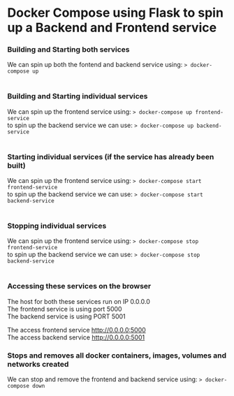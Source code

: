 # Docker Compose using Flask to spin up a Backend and Frontend service  
### Building and Starting both services    

We can spin up both the fontend and backend service using: `> docker-compose up`  
  <br />
### Building and Starting individual services  
  
We can spin up the frontend service using: `> docker-compose up frontend-service`  
to spin up the backend service we can use: `> docker-compose up backend-service`  
  <br />
### Starting individual services (if the service has already been built)
  
We can spin up the frontend service using: `> docker-compose start frontend-service`  
to spin up the backend service we can use: `> docker-compose start backend-service`  
  <br />

### Stopping individual services  
  
We can spin up the frontend service using: `> docker-compose stop frontend-service`  
to spin up the backend service we can use: `> docker-compose stop backend-service`  
  <br />

### Accessing these services on the browser  

The host for both these services run on IP 0.0.0.0  
The frontend service is using port 5000  
The backend service is using PORT 5001  
  
The access frontend service http://0.0.0.0:5000  
The access backend service http://0.0.0.0:5001
  <br />
  
  
### Stops and removes all docker containers, images, volumes and networks created
  
We can stop and remove the frontend and backend service using: `> docker-compose down`
